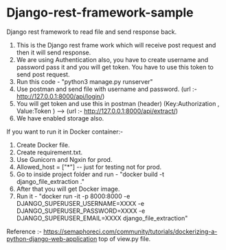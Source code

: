 # Django-rest-framework-sample
Django rest framework to read file and send response back.

1) This is the Django rest frame work which will receive post request and then it will send response.
2) We are using Authentication also, you have to create username and password pass it and you will get token. You have to use this token to send post request.
3) Run this code - "python3 manage.py runserver"
4) Use postman and send file with username and password. (url :- http://127.0.0.1:8000/api/login/)
5) You will get token and use this in postman (header) (Key:Authorization , Value:Token <token value>) --> (url :- http://127.0.0.1:8000/api/extract/)
6) We have enabled storage also.
  
If you want to run it in Docker container:-
  1) Create Docker file.
  2) Create requirement.txt.
  3) Use Gunicorn and Ngxin for prod.
  4) Allowed_host = ["*"] -- just for testing not for prod.
  5) Go to inside project folder and run - "docker build -t django_file_extraction ."
  6) After that you will get Docker image.
  7) Run it - "docker run -it -p 8000:8000 -e DJANGO_SUPERUSER_USERNAME=XXXX -e DJANGO_SUPERUSER_PASSWORD=XXXX -e DJANGO_SUPERUSER_EMAIL=XXXX django_file_extraction"
  
  Reference :- https://semaphoreci.com/community/tutorials/dockerizing-a-python-django-web-application
               top of view.py file.
